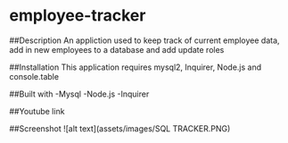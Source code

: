 # employee-tracker

##Description 
An appliction used to keep track of current employee data, add in new employees to a database and add update roles

##Installation
This application requires mysql2, Inquirer, Node.js and console.table

##Built with 
-Mysql
-Node.js
-Inquirer 

##Youtube link

##Screenshot
![alt text](assets/images/SQL TRACKER.PNG)
